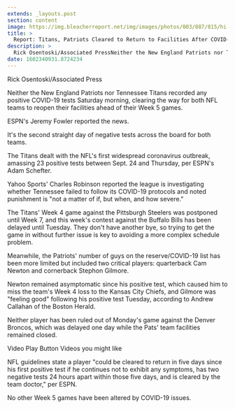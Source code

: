 ```yaml
--- 
extends: _layouts.post 
section: content 
image: https://img.bleacherreport.net/img/images/photos/003/887/815/hi-res-c2c0c19b47e1312b60270a1f49a31beb_crop_exact.jpg?w=1200&h=1200&q=75 
title: > 
  Report: Titans, Patriots Cleared to Return to Facilities After COVID-19 Outbreak 
description: > 
  Rick Osentoski/Associated PressNeither the New England Patriots nor Tennessee Titans recorded any positive COVID-19 tests Saturday morning, clearing the way for both NFL teams to reopen their facilities ahead of their Week 5 games.The Titans dealt with the NFL's first widespread coronavirus outbreak, amassing 23 positive tests between Sept. 24 and Thursday, per ESPN's Adam Schefter.The Titans' Week 4 game against the Pittsburgh Steelers was postponed until Week 7, and this week's contest against the Buffalo Bills has been delayed until Tuesday.Newton remained asymptomatic since his positive test, which caused him to miss the team's Week 4 loss to the Kansas City Chiefs, and Gilmore was "feeling good" following his positive test Tuesday, according to Andrew Callahan of the Boston Herald.No other Week 5 games have been altered by COVID-19 issues. 
date: 1602340931.8724234 
--- 
```

Rick Osentoski/Associated Press

Neither the New England Patriots nor Tennessee Titans recorded any positive COVID-19 tests Saturday morning, clearing the way for both NFL teams to reopen their facilities ahead of their Week 5 games.

ESPN's Jeremy Fowler reported the news.

It's the second straight day of negative tests across the board for both teams.

The Titans dealt with the NFL's first widespread coronavirus outbreak, amassing 23 positive tests between Sept. 24 and Thursday, per ESPN's Adam Schefter.

Yahoo Sports' Charles Robinson reported the league is investigating whether Tennessee failed to follow its COVID-19 protocols and noted punishment is "not a matter of if, but when, and how severe."

The Titans' Week 4 game against the Pittsburgh Steelers was postponed until Week 7, and this week's contest against the Buffalo Bills has been delayed until Tuesday. They don't have another bye, so trying to get the game in without further issue is key to avoiding a more complex schedule problem.

Meanwhile, the Patriots' number of guys on the reserve/COVID-19 list has been more limited but included two critical players: quarterback Cam Newton and cornerback Stephon Gilmore.

Newton remained asymptomatic since his positive test, which caused him to miss the team's Week 4 loss to the Kansas City Chiefs, and Gilmore was "feeling good" following his positive test Tuesday, according to Andrew Callahan of the Boston Herald.

Neither player has been ruled out of Monday's game against the Denver Broncos, which was delayed one day while the Pats' team facilities remained closed.

Video Play Button Videos you might like

NFL guidelines state a player "could be cleared to return in five days since his first positive test if he continues not to exhibit any symptoms, has two negative tests 24 hours apart within those five days, and is cleared by the team doctor," per ESPN.

No other Week 5 games have been altered by COVID-19 issues.